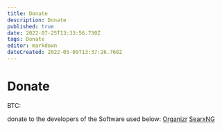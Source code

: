```yaml
---
title: Donate
description: Donate
published: true
date: 2022-07-25T13:33:56.730Z
tags: Donate
editor: markdown
dateCreated: 2022-05-09T13:37:26.768Z
---
```


# Donate


BTC: 


donate to the developers of the Software used below: 
[Organizr]()
[SearxNG](https://docs.searxng.org/donate.html)